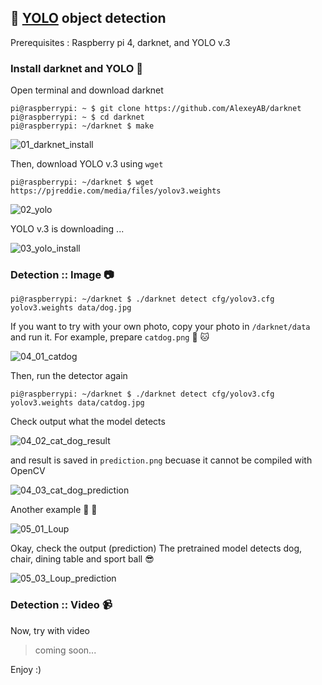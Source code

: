 ## :black_heart: [YOLO](https://pjreddie.com/darknet/yolo/) object detection 

Prerequisites : Raspberry pi 4, darknet, and YOLO v.3

### Install darknet and YOLO :crystal_ball:
Open terminal and download darknet

```
pi@raspberrypi: ~ $ git clone https://github.com/AlexeyAB/darknet
pi@raspberrypi: ~ $ cd darknet
pi@raspberrypi: ~/darknet $ make
``` 

![01_darknet_install](https://user-images.githubusercontent.com/40614421/101201926-c4221a00-3668-11eb-876e-de2e617cff94.jpg)

Then, download YOLO v.3 using `wget`

``` 
pi@raspberrypi: ~/darknet $ wget https://pjreddie.com/media/files/yolov3.weights
``` 

![02_yolo](https://user-images.githubusercontent.com/40614421/101201800-95a43f00-3668-11eb-96ef-14a6129f479d.png)

YOLO v.3 is downloading ...

![03_yolo_install](https://user-images.githubusercontent.com/40614421/101199525-4c9ebb80-3665-11eb-824d-8c022aa20c94.png)

### Detection :: Image :camera:

``` 
pi@raspberrypi: ~/darknet $ ./darknet detect cfg/yolov3.cfg yolov3.weights data/dog.jpg
``` 
If you want to try with your own photo, copy your photo in `/darknet/data` and run it.
For example, prepare `catdog.png` :dog: :cat:

![04_01_catdog](https://user-images.githubusercontent.com/40614421/101199547-56282380-3665-11eb-8b62-dadcb59cf187.jpg)

Then, run the detector again

``` 
pi@raspberrypi: ~/darknet $ ./darknet detect cfg/yolov3.cfg yolov3.weights data/catdog.jpg
```

Check output what the model detects

![04_02_cat_dog_result](https://user-images.githubusercontent.com/40614421/101199570-617b4f00-3665-11eb-8d9f-283b2cdecd30.png)

and result is saved in `prediction.png` becuase it cannot be compiled with OpenCV

![04_03_cat_dog_prediction](https://user-images.githubusercontent.com/40614421/101199595-6dffa780-3665-11eb-8cec-fa875791255a.png)

Another example :dog: :heartbeat:

![05_01_Loup](https://user-images.githubusercontent.com/40614421/101199901-db133d00-3665-11eb-896c-e2deb67fc55e.jpeg)

Okay, check the output (prediction)
The pretrained model detects dog, chair, dining table and sport ball :sunglasses:

![05_03_Loup_prediction](https://user-images.githubusercontent.com/40614421/101199922-e5353b80-3665-11eb-9a1c-27346235651d.jpg)

### Detection :: Video :video_camera:
Now, try with video
> coming soon...

Enjoy :)
